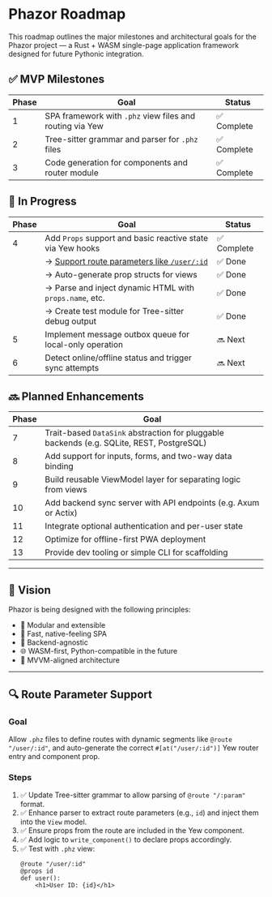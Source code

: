 # Phazor Roadmap

This roadmap outlines the major milestones and architectural goals for the Phazor project — a Rust + WASM single-page application framework designed for future Pythonic integration.

## ✅ MVP Milestones

| Phase | Goal | Status |
|-------|------|--------|
| 1 | SPA framework with `.phz` view files and routing via Yew | ✅ Complete |
| 2 | Tree-sitter grammar and parser for `.phz` files | ✅ Complete |
| 3 | Code generation for components and router module | ✅ Complete |

## 🚧 In Progress

| Phase | Goal | Status |
|-------|------|--------|
| 4 | Add `Props` support and basic reactive state via Yew hooks | ✅ Complete |
|   | → [Support route parameters like `/user/:id`](#route-parameter-support) | ✅ Done |
|   | → Auto-generate prop structs for views | ✅ Done |
|   | → Parse and inject dynamic HTML with `props.name`, etc. | ✅ Done |
|   | → Create test module for Tree-sitter debug output | ✅ Done |
| 5 | Implement message outbox queue for local-only operation | 🔜 Next |
| 6 | Detect online/offline status and trigger sync attempts | 🔜 Next |

## 🔜 Planned Enhancements

| Phase | Goal |
|-------|------|
| 7 | Trait-based `DataSink` abstraction for pluggable backends (e.g. SQLite, REST, PostgreSQL) |
| 8 | Add support for inputs, forms, and two-way data binding |
| 9 | Build reusable ViewModel layer for separating logic from views |
| 10 | Add backend sync server with API endpoints (e.g. Axum or Actix) |
| 11 | Integrate optional authentication and per-user state |
| 12 | Optimize for offline-first PWA deployment |
| 13 | Provide dev tooling or simple CLI for scaffolding |

---

## 🧠 Vision

Phazor is being designed with the following principles:
- 🧩 Modular and extensible
- 🚀 Fast, native-feeling SPA
- 🔌 Backend-agnostic
- 🌐 WASM-first, Python-compatible in the future
- 🧠 MVVM-aligned architecture

---

## 🔍 Route Parameter Support

### Goal
Allow `.phz` files to define routes with dynamic segments like `@route "/user/:id"`, and auto-generate the correct `#[at("/user/:id")]` Yew router entry and component prop.

### Steps
1. ✅ Update Tree-sitter grammar to allow parsing of `@route "/:param"` format.
2. ✅ Enhance parser to extract route parameters (e.g., `id`) and inject them into the `View` model.
3. ✅ Ensure props from the route are included in the Yew component.
4. ✅ Add logic to `write_component()` to declare props accordingly.
5. ✅ Test with `.phz` view:
   ```phz
   @route "/user/:id"
   @props id
   def user():
       <h1>User ID: {id}</h1>
